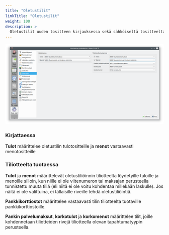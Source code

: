 ```yaml
---
title: "Oletustilit"
linkTitle: "Oletustilit"
weight: 100
description: >
  Oletustilit uuden tositteen kirjauksessa sekä sähköiseltä tositteelta tiliotteelle tuotaessa
---
```


![Oletustilien valinta](/img/fi/asetukset/oletustilit.png)

### Kirjattaessa

**Tulot** määrittelee oletustilin tulotositteille ja **menot** vastaavasti menotositteille

### Tiliotteelta tuotaessa

**Tulot** ja **menot** määrittelevät oletustiliöinnin tiliotteelta löydetyille tuloille ja menoille silloin, kun niille ei ole viitenumeron tai maksajan perusteella tunnistettu muuta tiliä (eli niitä ei ole voitu kohdentaa millekään laskulle). Jos näitä ei ole valittuina, ei tällaisille riveille tehdä oletustiliöintiä.

**Pankkikorttiostot** määrittelee vastaavasti tilin tiliotteelta tuotaville pankkikorttiostoille.

**Pankin palvelumaksut**, **korkotulot** ja **korkomenot** määrittelee tilit, joille kohdennetaan tiliotteiden rivejä tiliotteella olevan tapahtumatyypin perusteella.

